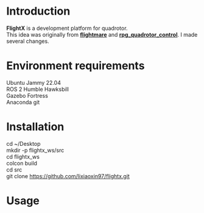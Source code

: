 Introduction
============
**FlightX** is a development platform for quadrotor.  
This idea was originally from **[flightmare](https://github.com/uzh-rpg/flightmare)** and **[rpg_quadrotor_control](https://github.com/uzh-rpg/rpg_quadrotor_control)**. I made several changes.

Environment requirements
========================
Ubuntu Jammy 22.04  
ROS 2 Humble Hawksbill  
Gazebo Fortress  
Anaconda
git

Installation
============
cd ~/Desktop  
mkdir -p flightx_ws/src  
cd flightx_ws  
colcon build  
cd src  
git clone https://github.com/lixiaoxin97/flightx.git  

Usage
=====
